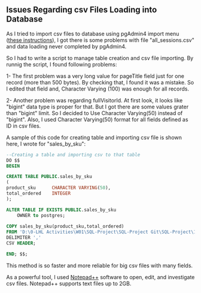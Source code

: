 ## Issues Regarding csv Files Loading into Database

As I tried to import csv files to database using pgAdmin4 import menu ([these instructions](https://www.postgresqltutorial.com/postgresql-tutorial/import-csv-file-into-posgresql-table/)), I got there is some problems with file "all_sessions.csv" and data loading never completed by pgAdmin4.

So I had to write a script to manage table creation and csv file importing. By runnig the script, I found following problems:

1- The first problem was a very long value for pageTitle field just for one record (more than 500 bytes). By checking that, I found it was a mistake. So I edited that field and, Character Varying (100) was enough for all records.

2- Another problem was regarding fullVisitorId. At first look, it looks like "bigint" data type is proper for that. But I got there are some values grater than "bigint" limit. So I decided to Use Character Varying(50) instead of "bigint". Also, I used Character Varying(50) format for all fields defined as ID in csv files.

A sample of this code for creating table and importing csv file is shown here,  I wrote for "sales_by_sku":

```SQL
--Creating a table and importing csv to that table
DO $$
BEGIN

CREATE TABLE PUBLIC.sales_by_sku
(
product_sku      CHARACTER VARYING(50),
total_ordered    INTEGER
);

ALTER TABLE IF EXISTS PUBLIC.sales_by_sku
    OWNER to postgres;
	
COPY sales_by_sku(product_sku,total_ordered)
FROM 'D:\0-LHL Activities\W01\SQL-Project\SQL-Project Git\SQL-Project\1-Data-Original\sales_by_sku.csv'
DELIMITER ','
CSV HEADER;	

END; $$;
```

This method is so faster and more reliable for big csv files with many fields.

As a powerful tool, I used [Notepad++](https://notepad-plus-plus.org/downloads/) software to open, edit, and investigate csv files. Notepad++ supports text files up to 2GB.